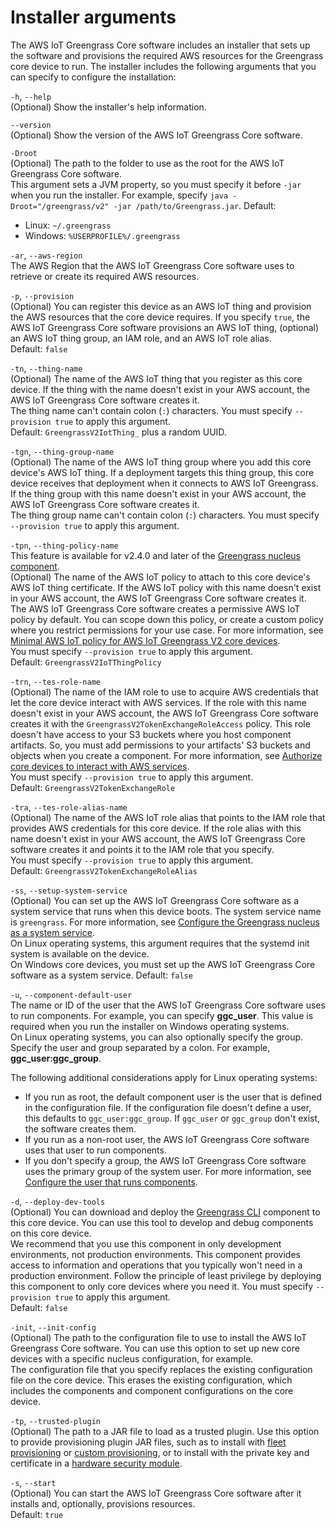 # Installer arguments<a name="configure-installer"></a>

The AWS IoT Greengrass Core software includes an installer that sets up the software and provisions the required AWS resources for the Greengrass core device to run\. The installer includes the following arguments that you can specify to configure the installation:

`-h`, `--help`  
\(Optional\) Show the installer's help information\.

`--version`  
\(Optional\) Show the version of the AWS IoT Greengrass Core software\.

`-Droot`  
\(Optional\) The path to the folder to use as the root for the AWS IoT Greengrass Core software\.  
This argument sets a JVM property, so you must specify it before `-jar` when you run the installer\. For example, specify `java -Droot="/greengrass/v2" -jar /path/to/Greengrass.jar`\.
Default:  
+ Linux: `~/.greengrass`
+ Windows: `%USERPROFILE%/.greengrass`

`-ar`, `--aws-region`  
The AWS Region that the AWS IoT Greengrass Core software uses to retrieve or create its required AWS resources\.

`-p`, `--provision`  
\(Optional\) You can register this device as an AWS IoT thing and provision the AWS resources that the core device requires\. If you specify `true`, the AWS IoT Greengrass Core software provisions an AWS IoT thing, \(optional\) an AWS IoT thing group, an IAM role, and an AWS IoT role alias\.  
Default: `false`

`-tn`, `--thing-name`  
\(Optional\) The name of the AWS IoT thing that you register as this core device\. If the thing with the name doesn't exist in your AWS account, the AWS IoT Greengrass Core software creates it\.  
The thing name can't contain colon \(`:`\) characters\.
You must specify `--provision true` to apply this argument\.  
Default: `GreengrassV2IotThing_` plus a random UUID\.

`-tgn`, `--thing-group-name`  
\(Optional\) The name of the AWS IoT thing group where you add this core device's AWS IoT thing\. If a deployment targets this thing group, this core device receives that deployment when it connects to AWS IoT Greengrass\. If the thing group with this name doesn't exist in your AWS account, the AWS IoT Greengrass Core software creates it\.  
The thing group name can't contain colon \(`:`\) characters\.
You must specify `--provision true` to apply this argument\.

`-tpn`, `--thing-policy-name`  
This feature is available for v2\.4\.0 and later of the [Greengrass nucleus component](greengrass-nucleus-component.md)\.  
\(Optional\) The name of the AWS IoT policy to attach to this core device's AWS IoT thing certificate\. If the AWS IoT policy with this name doesn't exist in your AWS account, the AWS IoT Greengrass Core software creates it\.  
The AWS IoT Greengrass Core software creates a permissive AWS IoT policy by default\. You can scope down this policy, or create a custom policy where you restrict permissions for your use case\. For more information, see [Minimal AWS IoT policy for AWS IoT Greengrass V2 core devices](device-auth.md#greengrass-core-minimal-iot-policy)\.  
You must specify `--provision true` to apply this argument\.  
Default: `GreengrassV2IoTThingPolicy`

`-trn`, `--tes-role-name`  
\(Optional\) The name of the IAM role to use to acquire AWS credentials that let the core device interact with AWS services\. If the role with this name doesn't exist in your AWS account, the AWS IoT Greengrass Core software creates it with the `GreengrassV2TokenExchangeRoleAccess` policy\. This role doesn't have access to your S3 buckets where you host component artifacts\. So, you must add permissions to your artifacts' S3 buckets and objects when you create a component\. For more information, see [Authorize core devices to interact with AWS services](device-service-role.md)\.  
You must specify `--provision true` to apply this argument\.  
Default: `GreengrassV2TokenExchangeRole`

`-tra`, `--tes-role-alias-name`  
\(Optional\) The name of the AWS IoT role alias that points to the IAM role that provides AWS credentials for this core device\. If the role alias with this name doesn't exist in your AWS account, the AWS IoT Greengrass Core software creates it and points it to the IAM role that you specify\.  
You must specify `--provision true` to apply this argument\.  
Default: `GreengrassV2TokenExchangeRoleAlias`

`-ss`, `--setup-system-service`  
\(Optional\) You can set up the AWS IoT Greengrass Core software as a system service that runs when this device boots\. The system service name is `greengrass`\. For more information, see [Configure the Greengrass nucleus as a system service](configure-greengrass-core-v2.md#configure-system-service)\.  
On Linux operating systems, this argument requires that the systemd init system is available on the device\.  
On Windows core devices, you must set up the AWS IoT Greengrass Core software as a system service\.
Default: `false`

`-u`, `--component-default-user`  
The name or ID of the user that the AWS IoT Greengrass Core software uses to run components\. For example, you can specify **ggc\_user**\. This value is required when you run the installer on Windows operating systems\.  
On Linux operating systems, you can also optionally specify the group\. Specify the user and group separated by a colon\. For example, **ggc\_user:ggc\_group**\.  

The following additional considerations apply for Linux operating systems:
+ If you run as root, the default component user is the user that is defined in the configuration file\. If the configuration file doesn't define a user, this defaults to `ggc_user:ggc_group`\. If `ggc_user` or `ggc_group` don't exist, the software creates them\.
+ If you run as a non\-root user, the AWS IoT Greengrass Core software uses that user to run components\.
+ If you don't specify a group, the AWS IoT Greengrass Core software uses the primary group of the system user\.
For more information, see [Configure the user that runs components](configure-greengrass-core-v2.md#configure-component-user)\.

`-d`, `--deploy-dev-tools`  
\(Optional\) You can download and deploy the [Greengrass CLI](greengrass-cli-component.md) component to this core device\. You can use this tool to develop and debug components on this core device\.  
<a name="local-dev-tools-production-environment-warning"></a>We recommend that you use this component in only development environments, not production environments\. This component provides access to information and operations that you typically won't need in a production environment\. Follow the principle of least privilege by deploying this component to only core devices where you need it\.
You must specify `--provision true` to apply this argument\.  
Default: `false`

`-init`, `--init-config`  
\(Optional\) The path to the configuration file to use to install the AWS IoT Greengrass Core software\. You can use this option to set up new core devices with a specific nucleus configuration, for example\.   
The configuration file that you specify replaces the existing configuration file on the core device\. This erases the existing configuration, which includes the components and component configurations on the core device\.

`-tp`, `--trusted-plugin`  
\(Optional\) The path to a JAR file to load as a trusted plugin\. Use this option to provide provisioning plugin JAR files, such as to install with [fleet provisioning](fleet-provisioning.md) or [custom provisioning](custom-provisioning.md), or to install with the private key and certificate in a [hardware security module](hardware-security.md)\.

`-s`, `--start`  
\(Optional\) You can start the AWS IoT Greengrass Core software after it installs and, optionally, provisions resources\.  
Default: `true`